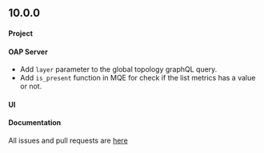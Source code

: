 ## 10.0.0

#### Project


#### OAP Server
* Add `layer` parameter to the global topology graphQL query.
* Add `is_present` function in MQE for check if the list metrics has a value or not.

#### UI


#### Documentation



All issues and pull requests are [here](https://github.com/apache/skywalking/milestone/202?closed=1)
